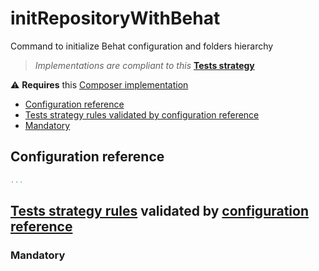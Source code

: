 # initRepositoryWithBehat

Command to initialize Behat configuration and folders hierarchy

> *Implementations are compliant to this* **[Tests strategy](https://github.com/yoanm/Readme/blob/master/TESTS_STRATEGY.md)**

:warning: **Requires** this [Composer implementation](https://github.com/yoanm/initRepositoryWithComposer)

 * [Configuration reference](#configuration-reference)
 * [Tests strategy rules validated by configuration reference](#rules-validated)
  * [Mandatory](#rules-validated-mandatory)

## Configuration reference

```yaml
...
```

<a name="rules-validated"></a>
## [Tests strategy rules](https://github.com/yoanm/Readme/blob/master/TESTS_STRATEGY.md#rules) validated by [configuration reference](#configuration-reference)

<a name="rules-validated-mandatory"></a>
### Mandatory

